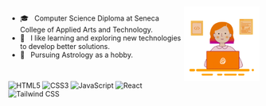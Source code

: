 <img width="30%" align="right" alt="Github" src="https://github.com/alenaprag/alenaprag/blob/main/giphy.gif" />

- 🎓 &nbsp; Computer Science Diploma at Seneca College of Applied Arts and Technology.
- 🤔 &nbsp; I like learning and exploring new technologies to develop better solutions.
- 🌟 &nbsp; Pursuing Astrology as a hobby.

<br />

  ![HTML5](https://img.shields.io/badge/HTML5-E34F26?style=for-the-badge&logo=html5&logoColor=white)
  ![CSS3](https://img.shields.io/badge/CSS3-1572B6?style=for-the-badge&logo=css3&logoColor=white)
  ![JavaScript](https://img.shields.io/badge/JavaScript-F7DF1E?style=for-the-badge&logo=javascript&logoColor=black)
  ![React](https://img.shields.io/badge/React-20232A?style=for-the-badge&logo=react&logoColor=61DAFB)
  ![Tailwind CSS](https://img.shields.io/badge/Tailwind_CSS-38B2AC?style=for-the-badge&logo=tailwind-css&logoColor=white)
